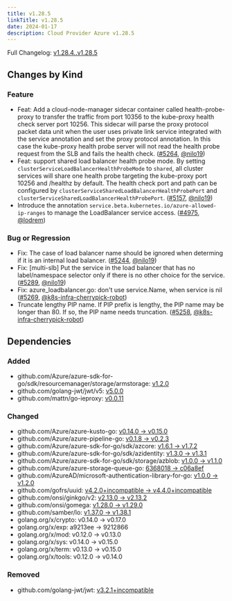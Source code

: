 ```yaml
---
title: v1.28.5
linkTitle: v1.28.5
date: 2024-01-17
description: Cloud Provider Azure v1.28.5
---
```

Full Changelog: [v1.28.4..v1.28.5](https://github.com/kubernetes-sigs/cloud-provider-azure/compare/v1.28.4...v1.28.5)

## Changes by Kind

### Feature

- Feat: Add a cloud-node-manager sidecar container called health-probe-proxy to transfer the traffic from port 10356 to the kube-proxy health check server port 10256. This sidecar will parse the proxy protocol packet data unit when the user uses private link service integrated with the service annotation and set the proxy protocol annotation. In this case the kube-proxy health probe server will not read the health probe request from the SLB and fails the health check. ([#5264](https://github.com/kubernetes-sigs/cloud-provider-azure/pull/5264), [@nilo19](https://github.com/nilo19))
- Feat: support shared load balancer health probe mode. By setting `clusterServiceLoadBalancerHealthProbeMode` to `shared`, all cluster services will share one health probe targeting the kube-proxy port 10256 and /healthz by default. The health check port and path can be configured by `clusterServiceSharedLoadBalancerHealthProbePort` and `clusterServiceSharedLoadBalancerHealthProbePort`. ([#5157](https://github.com/kubernetes-sigs/cloud-provider-azure/pull/5157), [@nilo19](https://github.com/nilo19))
- Introduce the annotation `service.beta.kubernetes.io/azure-allowed-ip-ranges` to manage the LoadBalancer service access. ([#4975](https://github.com/kubernetes-sigs/cloud-provider-azure/pull/4975), [@lodrem](https://github.com/lodrem))

### Bug or Regression

- Fix: The case of load balancer name should be ignored when determing if it is an internal load balancer. ([#5244](https://github.com/kubernetes-sigs/cloud-provider-azure/pull/5244), [@nilo19](https://github.com/nilo19))
- Fix: [multi-slb] Put the service in the load balancer that has no label/namespace selector only if there is no other choice for the service. ([#5289](https://github.com/kubernetes-sigs/cloud-provider-azure/pull/5289), [@nilo19](https://github.com/nilo19))
- Fix: azure_loadbalancer.go: don't use service.Name, when service is nil ([#5269](https://github.com/kubernetes-sigs/cloud-provider-azure/pull/5269), [@k8s-infra-cherrypick-robot](https://github.com/k8s-infra-cherrypick-robot))
- Truncate lengthy PIP name. If PIP prefix is lengthy, the PIP name may be longer than 80. If so, the PIP name needs truncation. ([#5258](https://github.com/kubernetes-sigs/cloud-provider-azure/pull/5258), [@k8s-infra-cherrypick-robot](https://github.com/k8s-infra-cherrypick-robot))

## Dependencies

### Added
- github.com/Azure/azure-sdk-for-go/sdk/resourcemanager/storage/armstorage: [v1.2.0](https://github.com/Azure/azure-sdk-for-go/sdk/resourcemanager/storage/armstorage/tree/v1.2.0)
- github.com/golang-jwt/jwt/v5: [v5.0.0](https://github.com/golang-jwt/jwt/v5/tree/v5.0.0)
- github.com/mattn/go-ieproxy: [v0.0.11](https://github.com/mattn/go-ieproxy/tree/v0.0.11)

### Changed
- github.com/Azure/azure-kusto-go: [v0.14.0 → v0.15.0](https://github.com/Azure/azure-kusto-go/compare/v0.14.0...v0.15.0)
- github.com/Azure/azure-pipeline-go: [v0.1.8 → v0.2.3](https://github.com/Azure/azure-pipeline-go/compare/v0.1.8...v0.2.3)
- github.com/Azure/azure-sdk-for-go/sdk/azcore: [v1.6.1 → v1.7.2](https://github.com/Azure/azure-sdk-for-go/sdk/azcore/compare/v1.6.1...v1.7.2)
- github.com/Azure/azure-sdk-for-go/sdk/azidentity: [v1.3.0 → v1.3.1](https://github.com/Azure/azure-sdk-for-go/sdk/azidentity/compare/v1.3.0...v1.3.1)
- github.com/Azure/azure-sdk-for-go/sdk/storage/azblob: [v1.0.0 → v1.1.0](https://github.com/Azure/azure-sdk-for-go/sdk/storage/azblob/compare/v1.0.0...v1.1.0)
- github.com/Azure/azure-storage-queue-go: [6368018 → c06a8ef](https://github.com/Azure/azure-storage-queue-go/compare/6368018...c06a8ef)
- github.com/AzureAD/microsoft-authentication-library-for-go: [v1.0.0 → v1.2.0](https://github.com/AzureAD/microsoft-authentication-library-for-go/compare/v1.0.0...v1.2.0)
- github.com/gofrs/uuid: [v4.2.0+incompatible → v4.4.0+incompatible](https://github.com/gofrs/uuid/compare/v4.2.0...v4.4.0)
- github.com/onsi/ginkgo/v2: [v2.13.0 → v2.13.2](https://github.com/onsi/ginkgo/v2/compare/v2.13.0...v2.13.2)
- github.com/onsi/gomega: [v1.28.0 → v1.29.0](https://github.com/onsi/gomega/compare/v1.28.0...v1.29.0)
- github.com/samber/lo: [v1.37.0 → v1.38.1](https://github.com/samber/lo/compare/v1.37.0...v1.38.1)
- golang.org/x/crypto: v0.14.0 → v0.17.0
- golang.org/x/exp: a9213ee → 9212866
- golang.org/x/mod: v0.12.0 → v0.13.0
- golang.org/x/sys: v0.14.0 → v0.15.0
- golang.org/x/term: v0.13.0 → v0.15.0
- golang.org/x/tools: v0.12.0 → v0.14.0

### Removed
- github.com/golang-jwt/jwt: [v3.2.1+incompatible](https://github.com/golang-jwt/jwt/tree/v3.2.1)
